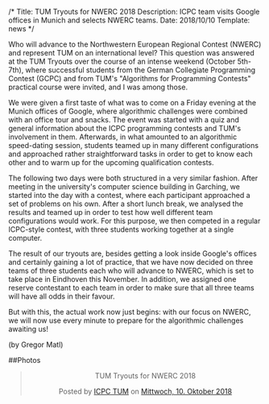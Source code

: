 /*
Title: TUM Tryouts for NWERC 2018
Description: ICPC team visits Google offices in Munich and selects NWERC teams.
Date: 2018/10/10
Template: news
*/

Who will advance to the Northwestern European Regional Contest (NWERC) and represent TUM on an international level? This question was answered at the TUM Tryouts over the course of an intense weekend (October 5th-7th), where successful students from the German Collegiate Programming Contest (GCPC) and from TUM's "Algorithms for Programming Contests" practical course were invited, and I was among those.

We were given a first taste of what was to come on a Friday evening at the Munich offices of Google, where algorithmic challenges were combined with an office tour and snacks. The event was started with a quiz and general information about the ICPC programming contests and TUM's involvement in them. Afterwards, in what amounted to an algorithmic speed-dating session, students teamed up in many different configurations and approached rather straightforward tasks in order to get to know each other and to warm up for the upcoming qualification contests.

The following two days were both structured in a very similar fashion. After meeting in the university's computer science building in Garching, we started into the day with a contest, where each participant approached a set of problems on his own. After a short lunch break, we analysed the results and teamed up in order to test how well different team configurations would work. For this purpose, we then competed in a regular ICPC-style contest, with three students working together at a single computer.

The result of our tryouts are, besides getting a look inside Google's offices and certainly gaining a lot of practice, that we have now decided on three teams of three students each who will advance to NWERC, which is set to take place in Eindhoven this November. In addition, we assigned one reserve contestant to each team in order to make sure that all three teams will have all odds in their favour.

But with this, the actual work now just begins: with our focus on NWERC, we will now use every minute to prepare for the algorithmic challenges awaiting us!

(by Gregor Matl)

##Photos

<div style="text-align: center;">
<div class="fb-post" data-href="https://www.facebook.com/media/set/?set=a.1414346638700811&type=1&l=f821db78c3" data-width="1000"><div class="fb-xfbml-parse-ignore"><blockquote cite="https://www.facebook.com/media/set/?set=a.1414346638700811&type=1&l=f821db78c3"><p>TUM Tryouts for NWERC 2018</p>Posted by <a href="https://www.facebook.com/IcpcTum/">ICPC TUM</a> on&nbsp;<a href="https://www.facebook.com/media/set/?set=a.1414346638700811&type=1&l=f821db78c3">Mittwoch, 10. Oktober 2018</a></blockquote></div></div>
</div>

